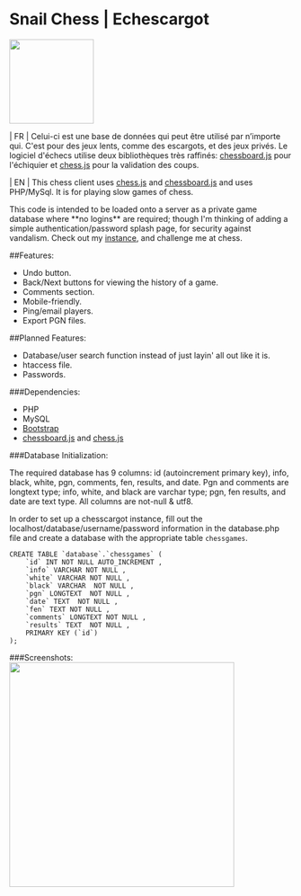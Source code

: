 # Snail Chess | Echescargot

<img src="https://github.com/polypmer/chesscargot/blob/master/img/play.png?raw=true" width="150px"></img>
<p>| FR | Celui-ci est une base de données qui peut être utilisé par n’importe
 qui. C'est pour des jeux lents, comme des escargots, et des jeux privés. 
Le logiciel d'échecs utilise deux bibliothèques très raffinés: 
<a href="http://chessboardjs.com/">chessboard.js</a> pour l'échiquier 
et <a href="https://github.com/jhlywa/chess.js/">chess.js</a> pour la validation des coups.
 </p>
<p>| EN | This chess client uses <a href="https://github.com/jhlywa/chess.js/">chess.js</a> and <a href="http://chessboardjs.com">chessboard.js</a> and uses PHP/MySql. It is for playing slow games of chess.</p><p> This code is intended to be loaded onto a server as a private game database where **no logins** are required; though I'm thinking of adding a simple authentication/password splash page, for security against vandalism. Check out my <a href="http://play.plyp.org">instance</a>, and challenge me at chess.
</p>

##Features:

<ul>
  <li>Undo button.</li>
  <li>Back/Next buttons for viewing the history of a game.</li>
  <li>Comments section.</li>
  <li>Mobile-friendly.</li>
  <li>Ping/email players.</li>
  <li>Export PGN files.</li>
</ul>
##Planned Features:
<ul>
  <li>Database/user search function instead of just layin' all out like it is.</li>
  <li>htaccess file. </li>
  <li>Passwords. </li>
</ul>

###Dependencies:

<ul>
  <li>PHP</li>
  <li>MySQL</li>
  <li><a href="https://getbootstrap.com">Bootstrap</a></li>
  <li> <a href="http://chessboardjs.com/">chessboard.js</a> and <a href="https://github.com/jhlywa/chess.js/">chess.js</a></li>
</ul>

###Database Initialization:

The required database has 9 columns: id (autoincrement primary key), info, black, white, pgn, comments, fen, results, and date. Pgn and comments are longtext type; info, white, and black are varchar type; pgn, fen results, and date are text type. All columns are not-null & utf8. 

In order to set up a chesscargot instance, fill out the localhost/database/username/password information in the database.php file and create a database with the appropriate table `chessgames`.

    CREATE TABLE `database`.`chessgames` ( 
        `id` INT NOT NULL AUTO_INCREMENT , 
        `info` VARCHAR NOT NULL , 
        `white` VARCHAR NOT NULL , 
        `black` VARCHAR  NOT NULL , 
        `pgn` LONGTEXT  NOT NULL , 
        `date` TEXT  NOT NULL , 
        `fen` TEXT NOT NULL , 
        `comments` LONGTEXT NOT NULL , 
        `results` TEXT  NOT NULL , 
        PRIMARY KEY (`id`)
    );


###Screenshots:
<img src="http://polypmer.github.io/img/chesscargot.png" width="400px"></img>
